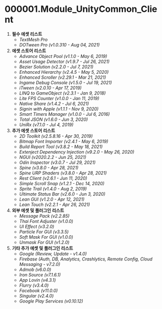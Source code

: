 # 000001.Module_UnityCommon_Client
1. **필수 에셋 리스트**
	- *TextMesh Pro*
	- *DOTween Pro (v1.0.310 - Aug 04, 2021)*
2. **에셋 스토어 리스트**
	- *Advance Object Pool (v1.1.0 - May 6, 2019)*
	- *Asset Usage Detector (v1.9.7 - Jul 26, 2021)*
	- *Bezier Solution (v2.2.0 - Jul 7, 2021)*
	- *Enhanced Hierarchy (v2.4.5 - May 5, 2020)*
	- *Enhanced Scroller (v2.29.1 - Mar 21, 2021)*
	- *Ingame Debug Console (v1.5.0 - Jul 19, 2021)*
	- *iTween (v2.0.10 - Apr 17, 2019)*
	- *LINQ to GameObject (v2.3.1 - Jan 9, 2018)*
	- *Lite FPS Counter (v1.0.0 - Jan 11, 2019)*
	- *Native Share (v1.4.2 - Jul 6, 2021)*
	- *Signin with Apple (v1.1.1 - Nov 9, 2020)*
	- *Smart Timers Manager (v1.0.0 - Jul 6, 2016)*
	- *Total JSON (v1.6.0 - Jun 3, 2020)*
	- *UniRx (v7.1.0 - Jul 4, 2019)*
3. **추가 에셋 스토어 리스트**
	- *2D Toolkit (v2.5.8.16 - Apr 30, 2019)*
	- *Bitmap Font Importer (v2.4.1 - May 6, 2019)*
	- *Build Report Tool (v3.8.2 - May 18, 2021)*
	- *Extenject Dependency Injection (v9.2.0 - May 26, 2020)*
	- *NGUI (v2020.2.2 - Jun 25, 2021)*
	- *Odin Inspector (v3.0.7 - Jul 29, 2021)*
	- *Spine (v3.8.0 - Apr 28, 2021)*
	- *Spine URP Shaders (v3.8.0 - Apr 28, 2021)*
	- *Rest Client (v2.6.1 - Jun 11, 2020)*
	- *Simple Scroll Snap (v1.2.1 - Dec 14, 2020)*
	- *Sprite Trail (v1.4.0 - Aug 2, 2019)*
	- *Ultimate Status Bar (v2.6.0 - Jun 3, 2020)*
	- *Lean GUI (v1.2.0 - Apr 12, 2021)*
	- *Lean Touch (v2.2.1 - Apr 26, 2021)*
4. **외부 에셋 및 플러그인 리스트**
	- *Message Pack (v2.2.85)*
	- *Thai Font Adjuster (v1.0.0)*
	- *UI Effect (v3.2.0)*
	- *Particle For GUI (v3.3.5)*
	- *Soft Mask For GUI (v1.0.0)*
	- *Unmask For GUI (v1.2.0)*
5. **기타 추가 에셋 및 플러그인 리스트**
	- *Google (Review, Update - v1.4.0)*
	- *Firebase (Auth, DB, Analytics, Crashlytics, Remote Config, Cloud Messaging - v7.2.0)*
	- *Admob (v6.0.0)*
	- *Iron Source (v7.1.6.1)*
	- *App Lovin (v4.3.1)*
	- *Flurry (v3.4.0)*
	- *Facebook (v11.0.0)*
	- *Singular (v2.4.0)*
	- *Google Play Services (v0.10.12)*
